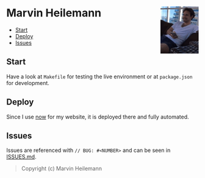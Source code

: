 <h1 align="left">
  <img align="right" src="./static/me.gif" width="100">
  <b>Marvin Heilemann</b>
</h1>

- [Start](#start)
- [Deploy](#deploy)
- [Issues](#issues)

## Start

Have a look at `Makefile` for testing the live environment or at `package.json`
for development.

## Deploy

Since I use [now](https://zeit.co/muuvmuuv/portfolio) for my website, it is
deployed there and fully automated.

## Issues

Issues are referenced with `// BUG: #<NUMBER>` and can be seen in
[ISSUES.md](./ISSUES.md).

> Copyright (c) Marvin Heilemann
